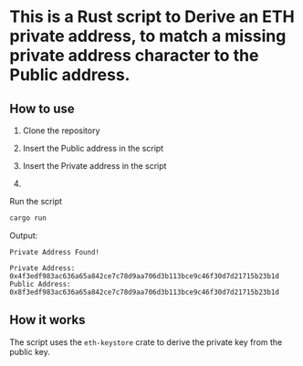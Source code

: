 # This is a Rust script to Derive an ETH private address, to match a missing private address character to the Public address.

## How to use

1. Clone the repository

2. Insert the Public address in the script

3. Insert the Private address in the script

4.
Run the script 

```bash
cargo run
```

Output:

```
Private Address Found!

Private Address: 0x4f3edf983ac636a65a842ce7c78d9aa706d3b113bce9c46f30d7d21715b23b1d
Public Address: 0x8f3edf983ac636a65a842ce7c78d9aa706d3b113bce9c46f30d7d21715b23b1d
```

## How it works

The script uses the `eth-keystore` crate to derive the private key from the public key.





